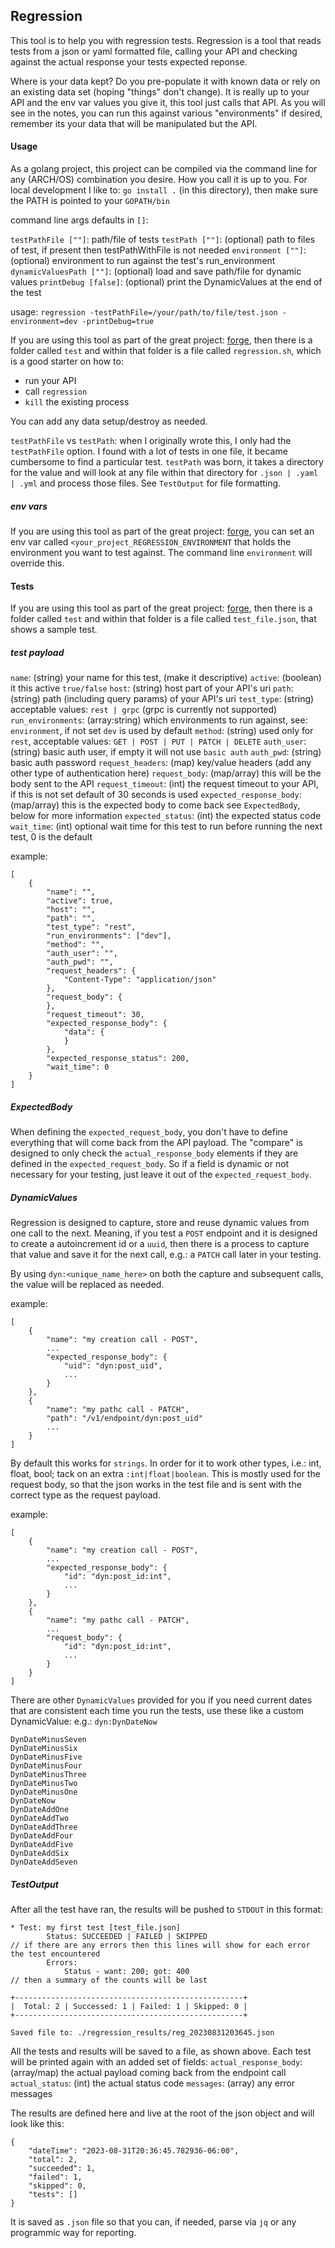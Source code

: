 ## Regression

This tool is to help you with regression tests.  Regression is a tool that reads tests from a json or yaml formatted file, calling your API and checking against the actual response your tests expected reponse.

Where is your data kept?  Do you pre-populate it with known data or rely on an existing data set (hoping "things" don't change).  It is really up to your API and the env var values you give it, this tool just calls that API.  As you will see in the notes, you can run this against various "environments" if desired, remember its your data that will be manipulated but the API.

#### Usage
As a golang project, this project can be compiled via the command line for any (ARCH/OS) combination you desire.  How you call it is up to you.  For local development I like to:
`go install .`
(in this directory), then make sure the PATH is pointed to your `GOPATH/bin`

command line args defaults in `[]`:

`testPathFile [""]`: path/file of tests 
`testPath [""]`: (optional) path to files of test, if present then testPathWithFile is not needed
`environment [""]`: (optional) environment to run against the test's run_environment
`dynamicValuesPath [""]`: (optional) load and save path/file for dynamic values
`printDebug [false]`: (optional) print the DynamicValues at the end of the test

usage: `regression -testPathFile=/your/path/to/file/test.json -environment=dev -printDebug=true`

If you are using this tool as part of the great project: [forge](https://github.com/blackflagsoftware/forge-go), then there is a folder called `test` and within that folder is a file called `regression.sh`, which is a good starter on how to:
- run your API
- call `regression`
- `kill` the existing process

You can add any data setup/destroy as needed.

`testPathFile` vs `testPath`: when I originally wrote this, I only had the `testPathFile` option.  I found with a lot of tests in one file, it became cumbersome to find a particular test.  `testPath` was born, it takes a directory for the value and will look at any file within that directory for `.json | .yaml | .yml` and process those files.  See `TestOutput` for file formatting.

##### env vars
If you are using this tool as part of the great project: [forge](https://github.com/blackflagsoftware/forge-go), you can set an env var called `<your_project_REGRESSION_ENVIRONMENT` that holds the environment you want to test against.  The command line `environment` will override this.

#### Tests
If you are using this tool as part of the great project: [forge](https://github.com/blackflagsoftware/forge-go), then there is a folder called `test` and within that folder is a file called `test_file.json`, that shows a sample test.

##### test payload
`name`: (string) your name for this test, (make it descriptive)
`active`: (boolean) it this active `true/false`
`host`: (string) host part of your API's uri
`path`: (string) path (including query params) of your API's uri
`test_type`: (string) acceptable values: `rest | grpc` (grpc is currently not supported)
`run_environments`: (array:string) which environments to run against, see: `environment`, if not set `dev` is used by default
`method`: (string) used only for `rest`, acceptable values: `GET | POST | PUT | PATCH | DELETE`
`auth_user`: (string) basic auth user, if empty it will not use `basic auth`
`auth_pwd`: (string) basic auth password
`request_headers`: (map) key/value headers (add any other type of authentication here)
`request_body`: (map/array) this will be the body sent to the API
`request_timeout`: (int) the request timeout to your API, if this is not set default of 30 seconds is used
`expected_response_body`: (map/array) this is the expected body to come back see `ExpectedBody`, below for more information
`expected_status`: (int) the expected status code
`wait_time`: (int) optional wait time for this test to run before running the next test, 0 is the default

example:
```
[
	{
		"name": "",
		"active": true,
		"host": "",
		"path": "",
		"test_type": "rest",
		"run_environments": ["dev"],
		"method": "",
		"auth_user": "",
		"auth_pwd": "",
		"request_headers": {
			"Content-Type": "application/json"
		},
		"request_body": {
		},
		"request_timeout": 30,
		"expected_response_body": {
			"data": {
			}
		},
		"expected_response_status": 200,
		"wait_time": 0
	}
]
```
##### ExpectedBody
When defining the `expected_request_body`, you don't have to define everything that will come back from the API payload.  The "compare" is designed to only check the `actual_response_body` elements if they are defined in the `expected_request_body`.  So if a field is dynamic or not necessary for your testing, just leave it out of the `expected_request_body`.

##### DynamicValues
Regression is designed to capture, store and reuse dynamic values from one call to the next.  Meaning, if you test a `POST` endpoint and it is designed to create a autoincrement id or a `uuid`, then there is a process to capture that value and save it for the next call, e.g.: a `PATCH` call later in your testing.

By using `dyn:<unique_name_here>` on both the capture and subsequent calls, the value will be replaced as needed.

example:
```
[
	{
		"name": "my creation call - POST",
		...
		"expected_response_body": {
			"uid": "dyn:post_uid",
			...
		}
	},
	{
		"name": "my pathc call - PATCH",
		"path": "/v1/endpoint/dyn:post_uid"
		...
	}
]
```
By default this works for `strings`.  In order for it to work other types, i.e.: int, float, bool; tack on an extra `:int|float|boolean`.  This is mostly used for the request body, so that the json works in the test file and is sent with the correct type as the request payload.

example:
```
[
	{
		"name": "my creation call - POST",
		...
		"expected_response_body": {
			"id": "dyn:post_id:int",
			...
		}
	},
	{
		"name": "my pathc call - PATCH",
		...
		"request_body": {
			"id": "dyn:post_id:int",
			...
		}
	}
]
```
There are other `DynamicValues` provided for you if you need current dates that are consistent each time you run the tests, use these like a custom DynamicValue: e.g.: `dyn:DynDateNow`
```
DynDateMinusSeven
DynDateMinusSix
DynDateMinusFive
DynDateMinusFour
DynDateMinusThree
DynDateMinusTwo
DynDateMinusOne
DynDateNow
DynDateAddOne
DynDateAddTwo
DynDateAddThree
DynDateAddFour
DynDateAddFive
DynDateAddSix
DynDateAddSeven
```

##### TestOutput
After all the test have ran, the results will be pushed to `STDOUT` in this format:
```
* Test: my first test [test_file.json]
        Status: SUCCEEDED | FAILED | SKIPPED
// if there are any errors then this lines will show for each error the test encountered
		Errors:
            Status - want: 200; got: 400
// then a summary of the counts will be last

+---------------------------------------------------+
|  Total: 2 | Successed: 1 | Failed: 1 | Skipped: 0 |
+---------------------------------------------------+

Saved file to: ./regression_results/reg_20230831203645.json
```
All the tests and results will be saved to a file, as shown above.  Each test will be printed again with an added set of fields:
`actual_response_body`: (array/map) the actual payload coming back from the endpoint call
`actual_status`: (int) the actual status code
`messages`: (array) any error messages

The results are defined here and live at the root of the json object and will look like this:
```
{
    "dateTime": "2023-08-31T20:36:45.782936-06:00",
    "total": 2,
    "succeeded": 1,
    "failed": 1,
    "skipped": 0,
    "tests": []
}
```
It is saved as `.json` file so that you can, if needed, parse via `jq` or any programmic way for reporting.